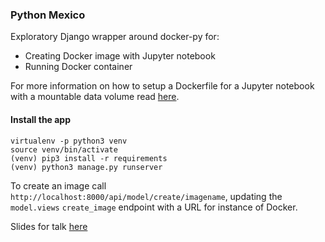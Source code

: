 ### Python Mexico

Exploratory Django wrapper around docker-py for:
- Creating Docker image with Jupyter notebook
- Running Docker container

For more information on how to setup a Dockerfile for a Jupyter notebook with a mountable data volume read [here](https://github.com/lorenanicole/jupyter_docker).

#### Install the app

```
virtualenv -p python3 venv
source venv/bin/activate
(venv) pip3 install -r requirements
(venv) python3 manage.py runserver
```

To create an image call `http://localhost:8000/api/model/create/imagename`, updating the `model.views` `create_image` endpoint with a URL for instance of Docker.

Slides for talk [here](http://bit.ly/2s5R01V)
